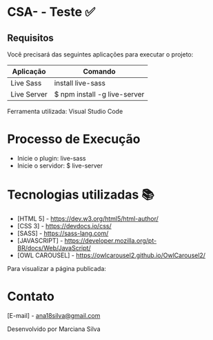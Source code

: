 # CSA- - Teste :white_check_mark:

## Requisitos

Você precisará das seguintes aplicações para executar o projeto:

| Aplicação | Comando |
| --- | --- |
| Live Sass   | install live-sass|
| Live Server | $ npm install -g live-server |

Ferramenta utilizada: Visual Studio Code


# Processo de Execução

* Inicie o plugin: live-sass
* Inicie o servidor: $ live-server 

# Tecnologias utilizadas :books:

* [HTML 5] - https://dev.w3.org/html5/html-author/
* [CSS 3] - https://devdocs.io/css/
* [SASS] - https://sass-lang.com/
* [JAVASCRIPT] - https://developer.mozilla.org/pt-BR/docs/Web/JavaScript/
* [OWL CAROUSEL] - https://owlcarousel2.github.io/OwlCarousel2/


Para visualizar a página publicada: 



# Contato
[E-mail] - ana18silva@gmail.com

Desenvolvido por Marciana Silva
